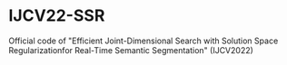 # IJCV22-SSR
Official code of "Efficient Joint-Dimensional Search with Solution Space Regularizationfor Real-Time Semantic Segmentation" (IJCV2022)
